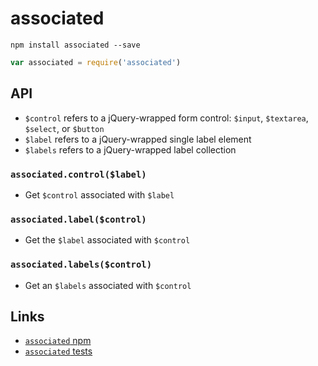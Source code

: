 # associated

```
npm install associated --save
```

```js
var associated = require('associated')
```

## API

- `$control` refers to a jQuery-wrapped form control: `$input`, `$textarea`, `$select`, or `$button`
- `$label` refers to a jQuery-wrapped single label element
- `$labels` refers to a jQuery-wrapped label collection

### `associated.control($label)`
- Get `$control` associated with `$label`

### `associated.label($control)`
- Get the `$label` associated with `$control`

### `associated.labels($control)`
- Get an `$labels` associated with `$control`

## Links
- [`associated` npm](https://www.npmjs.com/package/associated)
- [`associated` tests](https://ryanve.github.io/associated/)
